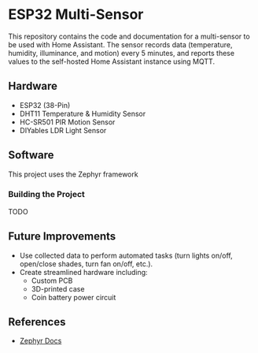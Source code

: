 # ESP32 Multi-Sensor
This repository contains the code and documentation for a multi-sensor to be used with Home Assistant. The sensor records data (temperature, humidity, illuminance, and motion) every 5 minutes, and reports these values to the self-hosted Home Assistant instance using MQTT.

## Hardware
- ESP32 (38-Pin)
- DHT11 Temperature & Humidity Sensor
- HC-SR501 PIR Motion Sensor
- DIYables LDR Light Sensor

## Software
This project uses the Zephyr framework

### Building the Project
TODO

## Future Improvements
- Use collected data to perform automated tasks (turn lights on/off, open/close shades, turn fan on/off, etc.).
- Create streamlined hardware including:
    - Custom PCB
    - 3D-printed case
    - Coin battery power circuit

## References
- [Zephyr Docs](docs.zephyrproject.org/latest/index.html)